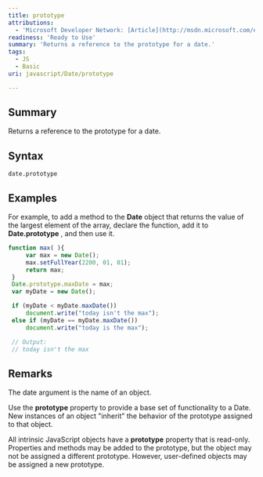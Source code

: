 ```yaml
---
title: prototype
attributions:
  - 'Microsoft Developer Network: [Article](http://msdn.microsoft.com/en-us/library/ie/jj155281(v=vs.94).aspx)'
readiness: 'Ready to Use'
summary: 'Returns a reference to the prototype for a date.'
tags:
  - JS
  - Basic
uri: javascript/Date/prototype

---
```

## Summary

Returns a reference to the prototype for a date.

## Syntax

    date.prototype

## Examples

For example, to add a method to the **Date** object that returns the value of the largest element of the array, declare the function, add it to **Date.prototype** , and then use it.

``` js
function max( ){
     var max = new Date();
     max.setFullYear(2200, 01, 01);
     return max;
 }
 Date.prototype.maxDate = max;
 var myDate = new Date();

 if (myDate < myDate.maxDate())
     document.write("today isn't the max");
 else if (myDate == myDate.maxDate())
     document.write("today is the max");

 // Output:
 // today isn't the max
```

## Remarks

The date argument is the name of an object.

Use the **prototype** property to provide a base set of functionality to a Date. New instances of an object "inherit" the behavior of the prototype assigned to that object.

All intrinsic JavaScript objects have a **prototype** property that is read-only. Properties and methods may be added to the prototype, but the object may not be assigned a different prototype. However, user-defined objects may be assigned a new prototype.

